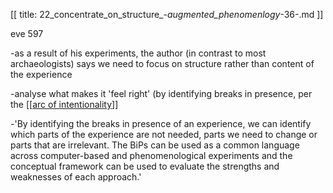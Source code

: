 [[
title: 22_concentrate_on_structure_-_augmented_phenomenlogy_-36-.md
]]

eve 597

  

-as a result of his experiments, the author \(in contrast to most archaeologists\) says we need to focus on structure rather than content of the experience

  

-analyse what makes it 'feel right' \(by identifying breaks in presence, per the \[\[[arc of intentionality](nv://find/arc%20of%20intentionality)\]\] 

  

-'By identifying the breaks in presence of an experience, we can identify which parts of the experience are not needed, parts we need to change or parts that are irrelevant. The BiPs can be used as a common language across computer-based and phenomenological experiments and the conceptual framework can be used to evaluate the strengths and weaknesses of each approach.'

